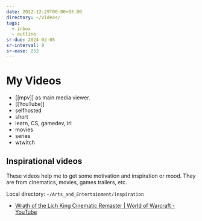 ```yaml
---
date: 2022-12-29T00:00+03:00
directory: ~/Videos/
tags:
  - inbox
  - outline
sr-due: 2024-02-05
sr-interval: 9
sr-ease: 252
---
```


# My Videos

- [[mpv]] as main media viewer.
- [[YouTube]]
- selfhosted
- short
- learn, CS, gamedev, irl
- movies
- series
- wtwitch

## Inspirational videos

These videos help me to get some motivation and inspiration or mood. They are
from cinematics, movies, games trailers, etc.

Local directory: `~/Arts_and_Entertainment/inspiration`

- [Wrath of the Lich King Cinematic Remaster | World of Warcraft - YouTube](https://www.youtube.com/watch?v=HInmEcbFyF0)
